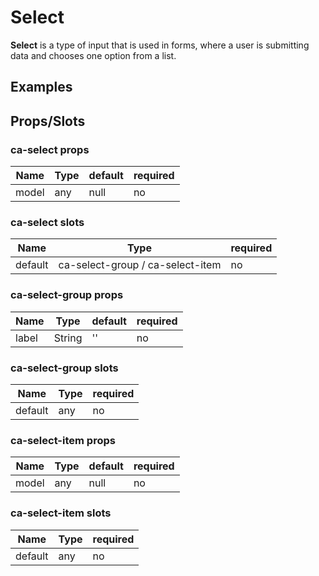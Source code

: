 
# Select

**Select** is a type of input that is used in forms, where a user is submitting data and chooses one option from a list.


## Examples

<Codepen codePenId="zLBJZB"></Codepen>

## Props/Slots

### ca-select props

| Name | Type | default | required |
| ------ | ----------- | ------ | -----|
| model   | any  | null | no | 

### ca-select slots

| Name | Type | required |
| ------ | ----------- | ------ |
| default   | ca-select-group / ca-select-item | no |

### ca-select-group props

| Name | Type | default | required |
| ------ | ----------- | ------ | -----|
| label   | String  | '' | no | 

### ca-select-group slots

| Name | Type | required |
| ------ | ----------- | ------ |
| default   | any | no |

### ca-select-item props

| Name | Type | default | required |
| ------ | ----------- | ------ | -----|
| model   | any  | null | no | 

### ca-select-item slots

| Name | Type | required |
| ------ | ----------- | ------ |
| default   | any | no |